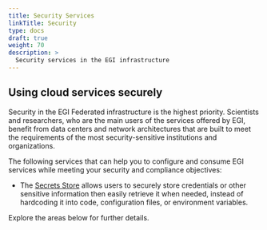 ```yaml
---
title: Security Services
linkTitle: Security
type: docs
draft: true
weight: 70
description: >
  Security services in the EGI infrastructure
---
```


## Using cloud services securely

Security in the EGI Federated infrastructure is the highest priority.
Scientists and researchers, who are the main users of the services offered by EGI,
benefit from data centers and network architectures that are built to meet the
requirements of the most security-sensitive institutions and organizations.

The following services that can help you to configure and
consume EGI services while meeting your security and compliance objectives:

- The [Secrets Store](secrets-store) allows users to securely store credentials
  or other sensitive information then easily retrieve it when needed, instead of
  hardcoding it into code, configuration files, or environment variables.

Explore the areas below for further details.
